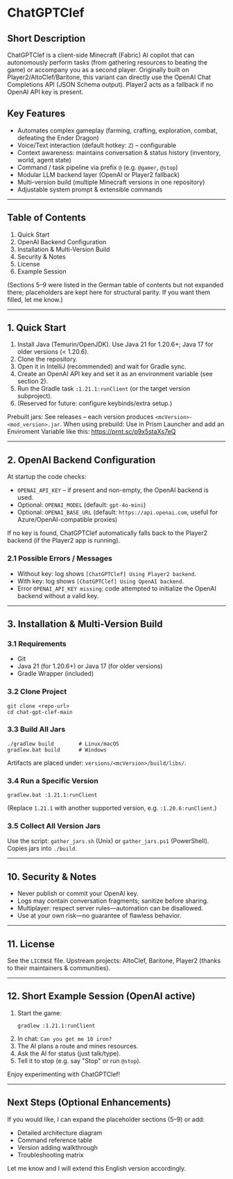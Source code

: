 # ChatGPTClef

## Short Description
ChatGPTClef is a client-side Minecraft (Fabric) AI copilot that can autonomously perform tasks (from gathering resources to beating the game) or accompany you as a second player. Originally built on Player2/AltoClef/Baritone, this variant can directly use the OpenAI Chat Completions API (JSON Schema output). Player2 acts as a fallback if no OpenAI API key is present.

## Key Features
- Automates complex gameplay (farming, crafting, exploration, combat, defeating the Ender Dragon)
- Voice/Text interaction (default hotkey: `Z`) – configurable
- Context awareness: maintains conversation & status history (inventory, world, agent state)
- Command / task pipeline via prefix `@` (e.g. `@gamer`, `@stop`)
- Modular LLM backend layer (OpenAI or Player2 fallback)
- Multi-version build (multiple Minecraft versions in one repository)
- Adjustable system prompt & extensible commands

---
## Table of Contents
1. Quick Start
2. OpenAI Backend Configuration
3. Installation & Multi-Version Build
10. Security & Notes
11. License
12. Example Session

(Sections 5–9 were listed in the German table of contents but not expanded there; placeholders are kept here for structural parity. If you want them filled, let me know.)

---
## 1. Quick Start
1. Install Java (Temurin/OpenJDK). Use Java 21 for 1.20.6+; Java 17 for older versions (< 1.20.6).  
2. Clone the repository.  
3. Open it in IntelliJ (recommended) and wait for Gradle sync.  
4. Create an OpenAI API key and set it as an environment variable (see section 2).  
5. Run the Gradle task `:1.21.1:runClient` (or the target version subproject).  
6. (Reserved for future: configure keybinds/extra setup.)

Prebuilt jars: See releases – each version produces `<mcVersion>-<mod_version>.jar`.
When using prebuild: Use in Prism Launcher and add an Enviroment Variable like this:
https://prnt.sc/p9x5staXs7eQ

---
## 2. OpenAI Backend Configuration
At startup the code checks:
- `OPENAI_API_KEY` – if present and non-empty, the OpenAI backend is used.
- Optional: `OPENAI_MODEL` (default: `gpt-4o-mini`)
- Optional: `OPENAI_BASE_URL` (default: `https://api.openai.com`, useful for Azure/OpenAI-compatible proxies)

If no key is found, ChatGPTClef automatically falls back to the Player2 backend (if the Player2 app is running).

### 2.1 Possible Errors / Messages
- Without key: log shows `[ChatGPTClef] Using Player2 backend`.
- With key: log shows `[ChatGPTClef] Using OpenAI backend`.
- Error `OPENAI_API_KEY missing`: code attempted to initialize the OpenAI backend without a valid key.

---
## 3. Installation & Multi-Version Build
### 3.1 Requirements
- Git
- Java 21 (for 1.20.6+) or Java 17 (for older versions)
- Gradle Wrapper (included)

### 3.2 Clone Project
```
git clone <repo-url>
cd chat-gpt-clef-main
```

### 3.3 Build All Jars
```
./gradlew build        # Linux/macOS
gradlew.bat build      # Windows
```
Artifacts are placed under: `versions/<mcVersion>/build/libs/`.

### 3.4 Run a Specific Version
```
gradlew.bat :1.21.1:runClient
```
(Replace `1.21.1` with another supported version, e.g. `:1.20.6:runClient`.)

### 3.5 Collect All Version Jars
Use the script: `gather_jars.sh` (Unix) or `gather_jars.ps1` (PowerShell). Copies jars into `./build`.

---
## 10. Security & Notes
- Never publish or commit your OpenAI key.
- Logs may contain conversation fragments; sanitize before sharing.
- Multiplayer: respect server rules—automation can be disallowed.
- Use at your own risk—no guarantee of flawless behavior.

---
## 11. License
See the `LICENSE` file. Upstream projects: AltoClef, Baritone, Player2 (thanks to their maintainers & communities).

---
## 12. Short Example Session (OpenAI active)
1. Start the game:  
   ```
   gradlew :1.21.1:runClient
   ```
2. In chat: `Can you get me 10 iron?`  
3. The AI plans a route and mines resources.  
4. Ask the AI for status (just talk/type).  
5. Tell it to stop (e.g. say "Stop" or run `@stop`).

Enjoy experimenting with ChatGPTClef!

---
## Next Steps (Optional Enhancements)
If you would like, I can expand the placeholder sections (5–9) or add:
- Detailed architecture diagram
- Command reference table
- Version adding walkthrough
- Troubleshooting matrix

Let me know and I will extend this English version accordingly.

